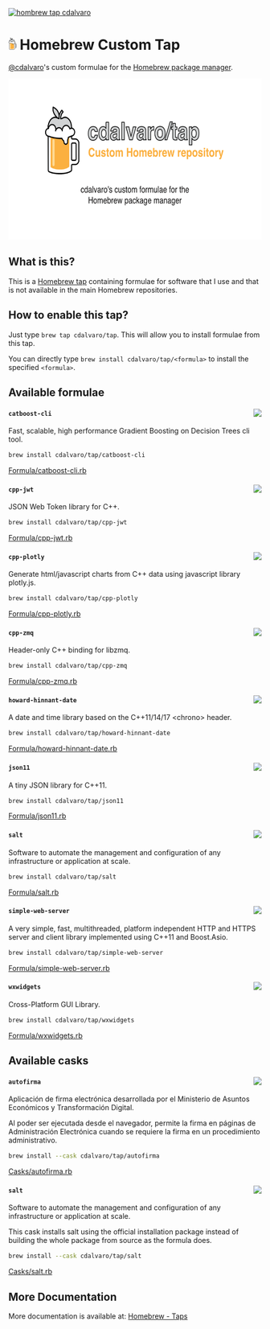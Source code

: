 [![hombrew tap cdalvaro][homebrew_tap_badge]][homebrew_tap_url]

# <img src="assets/homebrew.svg" height=24pt> Homebrew Custom Tap

[@cdalvaro](https://github.com/cdalvaro)'s custom formulae for the [Homebrew package manager](https://brew.sh).

<p align="center">
  <a href="#"><img src="assets/homebrew-tap-banner.png" height=320px></a>
</p>

## What is this?

This is a [Homebrew tap](https://docs.brew.sh/Taps) containing formulae for software that I use and that is not available in the main Homebrew repositories.

## How to enable this tap?

Just type `brew tap cdalvaro/tap`. This will allow you to install formulae from this tap.

You can directly type `brew install cdalvaro/tap/<formula>` to install the specified `<formula>`.

## Available formulae

#### `catboost-cli`<a href="https://github.com/catboost/catboost"><img src="https://img.shields.io/badge/catboost-catboost-grey?logo=github&color=181717" align="right"/></a>

Fast, scalable, high performance Gradient Boosting on Decision Trees cli tool.

```sh
brew install cdalvaro/tap/catboost-cli
```

[Formula/catboost-cli.rb](Formula/catboost-cli.rb)

#### `cpp-jwt`<a href="https://github.com/arun11299/cpp-jwt"><img src="https://img.shields.io/badge/arun11299-cpp--jwt-grey?logo=github&color=181717" align="right"/></a>

JSON Web Token library for C++.

```sh
brew install cdalvaro/tap/cpp-jwt
```

[Formula/cpp-jwt.rb](Formula/cpp-jwt.rb)

#### `cpp-plotly`<a href="https://github.com/pablrod/cppplotly"><img src="https://img.shields.io/badge/pablrod-cppplotly-grey?logo=github&color=181717" align="right"/></a>

Generate html/javascript charts from C++ data using javascript library plotly.js.

```sh
brew install cdalvaro/tap/cpp-plotly
```

[Formula/cpp-plotly.rb](Formula/cpp-plotly.rb)

#### `cpp-zmq`<a href="https://github.com/zeromq/cppzmq"><img src="https://img.shields.io/badge/zeromq-cppzmq-grey?logo=github&color=181717" align="right"/></a>

Header-only C++ binding for libzmq.

```sh
brew install cdalvaro/tap/cpp-zmq
```

[Formula/cpp-zmq.rb](Formula/cpp-zmq.rb)

#### `howard-hinnant-date`<a href="https://github.com/HowardHinnant/date"><img src="https://img.shields.io/badge/HowardHinnant-date-grey?logo=github&color=181717" align="right"/></a>

A date and time library based on the C++11/14/17 \<chrono\> header.

```sh
brew install cdalvaro/tap/howard-hinnant-date
```

[Formula/howard-hinnant-date.rb](Formula/howard-hinnant-date.rb)

#### `json11`<a href="https://github.com/dropbox/json11"><img src="https://img.shields.io/badge/dropbox-json11-grey?logo=github&color=181717" align="right"/></a>

A tiny JSON library for C++11.

```sh
brew install cdalvaro/tap/json11
```

[Formula/json11.rb](Formula/json11.rb)

#### `salt`<a href="https://github.com/saltstack/salt"><img src="https://img.shields.io/badge/saltstack-salt-grey?logo=github&color=181717" align="right"/></a>

Software to automate the management and configuration of any infrastructure or application at scale.

```sh
brew install cdalvaro/tap/salt
```

[Formula/salt.rb](Formula/salt.rb)

#### `simple-web-server`<a href="https://gitlab.com/eidheim/Simple-Web-Server"><img src="https://img.shields.io/badge/eidheim-Simple--Web--Server-grey?logo=gitlab&color=FC6D26" align="right"/></a>

A very simple, fast, multithreaded, platform independent HTTP and HTTPS server and client library implemented using C++11 and Boost.Asio.

```sh
brew install cdalvaro/tap/simple-web-server
```

[Formula/simple-web-server.rb](Formula/simple-web-server.rb)

#### `wxwidgets`<a href="https://github.com/wxWidgets/wxWidgets"><img src="https://img.shields.io/badge/wxWidgets-wxWidgets-grey?logo=github&color=181717" align="right"/></a>

Cross-Platform GUI Library.

```sh
brew install cdalvaro/tap/wxwidgets
```

[Formula/wxwidgets.rb](Formula/wxwidgets.rb)

## Available casks

#### `autofirma`<a href="https://firmaelectronica.gob.es/Home/Descargas.html"><img src="https://img.shields.io/badge/Government%20of%20Spain-autofirma-grey?color=70130B" align="right"/></a>

Aplicación de firma electrónica desarrollada por el Ministerio de Asuntos Económicos y Transformación Digital.

Al poder ser ejecutada desde el navegador, permite la firma en páginas de Administración Electrónica cuando se requiere la firma en un procedimiento administrativo.

```sh
brew install --cask cdalvaro/tap/autofirma
```

[Casks/autofirma.rb](Casks/autofirma.rb)

#### `salt`<a href="https://docs.saltproject.io/salt/install-guide/en/latest/topics/install-by-operating-system/macos.html"><img src="https://img.shields.io/badge/saltstack-salt-grey?logo=saltproject&color=57BCAD" align="right"/></a>

Software to automate the management and configuration of any infrastructure or application at scale.

This cask installs salt using the official installation package instead
of building the whole package from source as the formula does.

```sh
brew install --cask cdalvaro/tap/salt
```

[Casks/salt.rb](Casks/salt.rb)

## More Documentation

More documentation is available at: [Homebrew - Taps](https://docs.brew.sh/Taps)

[homebrew_tap_badge]: https://img.shields.io/badge/brew%20tap-cdalvaro/tap-orange?logo=Homebrew&color=FBB040
[homebrew_tap_url]: https://github.com/cdalvaro/homebrew-tap
